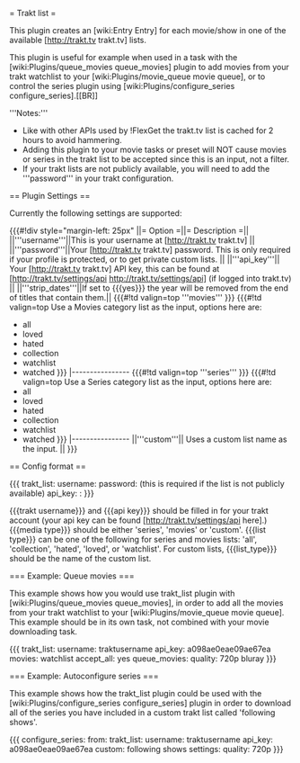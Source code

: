 = Trakt list =

This plugin creates an [wiki:Entry Entry] for each movie/show in one of the available [http://trakt.tv trakt.tv] lists.

This plugin is useful for example when used in a task with the [wiki:Plugins/queue_movies queue_movies] plugin to add movies from your trakt watchlist to your [wiki:Plugins/movie_queue movie queue], or to control the series plugin using [wiki:Plugins/configure_series configure_series].[[BR]]

'''Notes:''' 

 * Like with other APIs used by !FlexGet the trakt.tv list is cached for 2 hours to avoid hammering.
 * Adding this plugin to your movie tasks or preset will NOT cause movies or series in the trakt list to be accepted since this is an input, not a filter.
 * If your trakt lists are not publicly available, you will need to add the '''password''' in your trakt configuration. 

== Plugin Settings ==

Currently the following settings are supported:

{{{#!div style="margin-left: 25px"
||= Option =||= Description =||
||'''username'''||This is your username at [http://trakt.tv trakt.tv] ||
||'''password'''||Your [http://trakt.tv trakt.tv] password. This is only required if your profile is protected, or to get private custom lists. ||
||'''api_key'''|| Your [http://trakt.tv trakt.tv] API key, this can be found at [http://trakt.tv/settings/api http://trakt.tv/settings/api] (if logged into trakt.tv) ||
||'''strip_dates'''||If set to {{{yes}}} the year will be removed from the end of titles that contain them.||
{{{#!td valign=top
'''movies'''
}}}
{{{#!td valign=top
Use a Movies category list as the input, options here are:
* all
* loved
* hated
* collection
* watchlist
* watched
}}}
|----------------
{{{#!td valign=top
'''series'''
}}}
{{{#!td valign=top
Use a Series category list as the input, options here are:
* all
* loved
* hated
* collection
* watchlist
* watched
}}}
|----------------
||'''custom'''|| Uses a custom list name as the input. ||
}}}

== Config format ==

{{{
trakt_list:
  username: <trakt username>
  password: <trakt password> (this is required if the list is not publicly available)
  api_key: <api key>
  <media type>: <list type>
}}}

{{{trakt username}}} and {{{api key}}} should be filled in for your trakt account (your api key can be found [http://trakt.tv/settings/api here].) {{{media type}}} should be either 'series', 'movies' or 'custom'. {{{list type}}} can be one of the following for series and movies lists: 'all', 'collection', 'hated', 'loved', or 'watchlist'. For custom lists, {{{list_type}}} should be the name of the custom list.

=== Example: Queue movies ===

This example shows how you would use trakt_list plugin with [wiki:Plugins/queue_movies queue_movies], in order to add all the movies from your trakt watchlist to your [wiki:Plugins/movie_queue movie queue]. This example should be in its own task, not combined with your movie downloading task.

{{{
trakt_list:
  username: traktusername
  api_key: a098ae0eae09ae67ea
  movies: watchlist
accept_all: yes
queue_movies:
  quality: 720p bluray
}}}

=== Example: Autoconfigure series ===

This example shows how the trakt_list plugin could be used with the [wiki:Plugins/configure_series configure_series] plugin in order to download all of the series you have included in a custom trakt list called 'following shows'.

{{{
configure_series:
  from:
    trakt_list:
      username: traktusername
      api_key: a098ae0eae09ae67ea
      custom: following shows
  settings:
    quality: 720p
}}}
